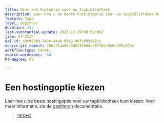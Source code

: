 ```yaml
---
title: Kies een hostoptie voor uw tagbibliotheek
description: Leer hoe u de beste hostingoptie voor uw tagbibliotheek kunt kiezen.
feature: Tags
level: Beginner
duration: 333
last-substantial-update: 2023-12-19T00:00:00Z
jira: KT-3526
exl-id: adc00363-7490-44ab-95e2-46f9f630021c
source-git-commit: 286c85aa88d44574f00ded67f0de8e0c945a153e
workflow-type: tm+mt
source-wordcount: '44'
ht-degree: 0%

---
```


# Een hostingoptie kiezen

Leer hoe u de beste hostingoptie voor uw tagbibliotheek kunt kiezen. Voor meer informatie, zie de [ gastheren ](https://experienceleague.adobe.com/docs/experience-platform/tags/publish/hosts/hosts-overview.html?lang=nl-NL) documentatie.

>[!VIDEO](https://video.tv.adobe.com/v/28728/?learn=on&enablevpops)

